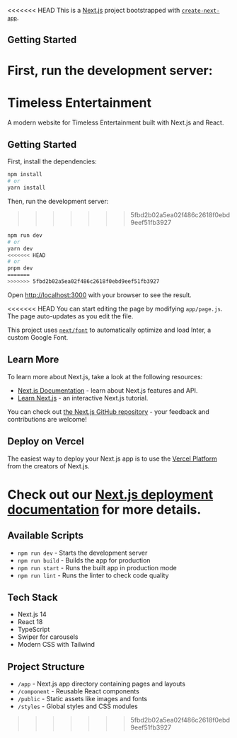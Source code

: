 <<<<<<< HEAD
This is a [Next.js](https://nextjs.org/) project bootstrapped with [`create-next-app`](https://github.com/vercel/next.js/tree/canary/packages/create-next-app).

## Getting Started

First, run the development server:
=======
# Timeless Entertainment

A modern website for Timeless Entertainment built with Next.js and React.

## Getting Started

First, install the dependencies:

```bash
npm install
# or
yarn install
```

Then, run the development server:
>>>>>>> 5fbd2b02a5ea02f486c2618f0ebd9eef51fb3927

```bash
npm run dev
# or
yarn dev
<<<<<<< HEAD
# or
pnpm dev
=======
>>>>>>> 5fbd2b02a5ea02f486c2618f0ebd9eef51fb3927
```

Open [http://localhost:3000](http://localhost:3000) with your browser to see the result.

<<<<<<< HEAD
You can start editing the page by modifying `app/page.js`. The page auto-updates as you edit the file.

This project uses [`next/font`](https://nextjs.org/docs/basic-features/font-optimization) to automatically optimize and load Inter, a custom Google Font.

## Learn More

To learn more about Next.js, take a look at the following resources:

- [Next.js Documentation](https://nextjs.org/docs) - learn about Next.js features and API.
- [Learn Next.js](https://nextjs.org/learn) - an interactive Next.js tutorial.

You can check out [the Next.js GitHub repository](https://github.com/vercel/next.js/) - your feedback and contributions are welcome!

## Deploy on Vercel

The easiest way to deploy your Next.js app is to use the [Vercel Platform](https://vercel.com/new?utm_medium=default-template&filter=next.js&utm_source=create-next-app&utm_campaign=create-next-app-readme) from the creators of Next.js.

Check out our [Next.js deployment documentation](https://nextjs.org/docs/deployment) for more details.
=======
## Available Scripts

- `npm run dev` - Starts the development server
- `npm run build` - Builds the app for production
- `npm run start` - Runs the built app in production mode
- `npm run lint` - Runs the linter to check code quality

## Tech Stack

- Next.js 14
- React 18
- TypeScript
- Swiper for carousels
- Modern CSS with Tailwind

## Project Structure

- `/app` - Next.js app directory containing pages and layouts
- `/component` - Reusable React components
- `/public` - Static assets like images and fonts
- `/styles` - Global styles and CSS modules 
>>>>>>> 5fbd2b02a5ea02f486c2618f0ebd9eef51fb3927
